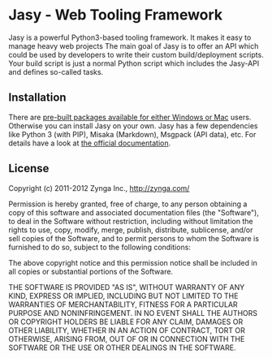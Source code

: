 Jasy - Web Tooling Framework
============================

Jasy is a powerful Python3-based tooling framework. It makes it 
easy to manage heavy web projects The main goal of Jasy is to offer 
an API which could be 
used by developers to write their custom build/deployment scripts. 
Your build script is just a normal Python script which includes the 
Jasy-API and defines so-called tasks.


## Installation

There are [pre-built packages available for either Windows or Mac](https://github.com/zynga/jasy/downloads) 
users. Otherwise you can install Jasy on your own. Jasy has a few dependencies
like Python 3 (with PIP), Misaka (Markdown), Msgpack (API data), etc. For
details have a look at [the official documentation](https://github.com/zynga/jasy/wiki/Installation).

## License

Copyright (c) 2011-2012 Zynga Inc., http://zynga.com/

Permission is hereby granted, free of charge, to any person obtaining
a copy of this software and associated documentation files (the
"Software"), to deal in the Software without restriction, including
without limitation the rights to use, copy, modify, merge, publish,
distribute, sublicense, and/or sell copies of the Software, and to
permit persons to whom the Software is furnished to do so, subject to
the following conditions:

The above copyright notice and this permission notice shall be
included in all copies or substantial portions of the Software.

THE SOFTWARE IS PROVIDED "AS IS", WITHOUT WARRANTY OF ANY KIND,
EXPRESS OR IMPLIED, INCLUDING BUT NOT LIMITED TO THE WARRANTIES OF
MERCHANTABILITY, FITNESS FOR A PARTICULAR PURPOSE AND
NONINFRINGEMENT. IN NO EVENT SHALL THE AUTHORS OR COPYRIGHT HOLDERS BE
LIABLE FOR ANY CLAIM, DAMAGES OR OTHER LIABILITY, WHETHER IN AN ACTION
OF CONTRACT, TORT OR OTHERWISE, ARISING FROM, OUT OF OR IN CONNECTION
WITH THE SOFTWARE OR THE USE OR OTHER DEALINGS IN THE SOFTWARE.